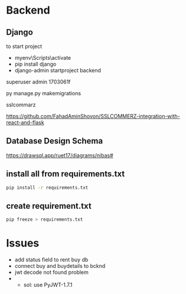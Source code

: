 # Backend

## Django

to start project

-   myenv\Scripts\activate
-   pip install django
-   django-admin startproject backend

superuser
admin
1703061f

py manage.py makemigrations

sslcommarz

https://github.com/FahadAminShovon/SSLCOMMERZ-integration-with-react-and-flask

## Database Design Schema

https://drawsql.app/ruet17/diagrams/nibas#

## install all from requirements.txt

```bash
pip install -r requirements.txt

```

## create requirement.txt

```bash
pip freeze > requirements.txt

```

# Issues

-   add status field to rent buy db
-   connect buy and buydetails to bcknd
-   jwt decode not found problem
-   -   sol: use PyJWT-1.7.1
